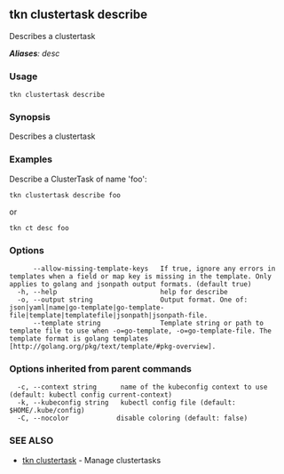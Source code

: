 ## tkn clustertask describe

Describes a clustertask

***Aliases**: desc*

### Usage

```
tkn clustertask describe
```

### Synopsis

Describes a clustertask

### Examples

Describe a ClusterTask of name 'foo':

    tkn clustertask describe foo

or

    tkn ct desc foo


### Options

```
      --allow-missing-template-keys   If true, ignore any errors in templates when a field or map key is missing in the template. Only applies to golang and jsonpath output formats. (default true)
  -h, --help                          help for describe
  -o, --output string                 Output format. One of: json|yaml|name|go-template|go-template-file|template|templatefile|jsonpath|jsonpath-file.
      --template string               Template string or path to template file to use when -o=go-template, -o=go-template-file. The template format is golang templates [http://golang.org/pkg/text/template/#pkg-overview].
```

### Options inherited from parent commands

```
  -c, --context string      name of the kubeconfig context to use (default: kubectl config current-context)
  -k, --kubeconfig string   kubectl config file (default: $HOME/.kube/config)
  -C, --nocolor            disable coloring (default: false)
```

### SEE ALSO

* [tkn clustertask](tkn_clustertask.md)	 - Manage clustertasks

